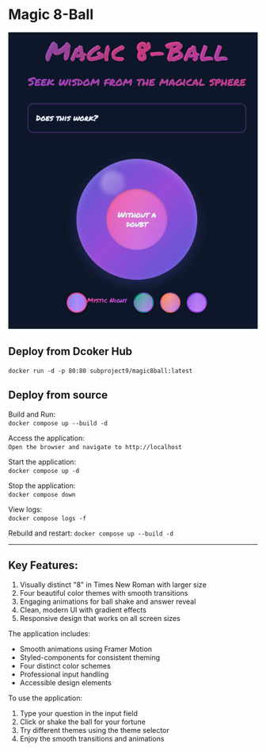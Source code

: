 # Magic 8-Ball


![alt text](https://github.com/subproject9/Magic_8-Ball/blob/main/Magic-8ball_screenshot.png?raw=true)


## Deploy from Dcoker Hub
`docker run -d -p 80:80 subproject9/magic8ball:latest`



## Deploy from source


Build and Run:                  
`docker compose up --build -d`

Access the application:   
`Open the browser and navigate to http://localhost`

Start the application:      
`docker compose up -d`

Stop the application:    
`docker compose down`

View logs:              
`docker compose logs -f`

Rebuild and restart:
`docker compose up --build -d`


---

## Key Features:

1. Visually distinct "8" in Times New Roman with larger size
2. Four beautiful color themes with smooth transitions
3. Engaging animations for ball shake and answer reveal
4. Clean, modern UI with gradient effects
5. Responsive design that works on all screen sizes

The application includes:

- Smooth animations using Framer Motion
- Styled-components for consistent theming
- Four distinct color schemes
- Professional input handling
- Accessible design elements

To use the application:

1. Type your question in the input field
2. Click or shake the ball for your fortune
3. Try different themes using the theme selector
4. Enjoy the smooth transitions and animations
